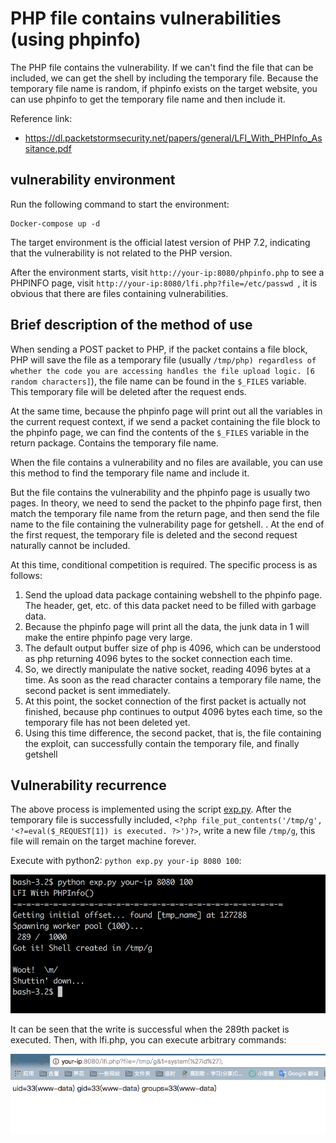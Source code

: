 # PHP file contains vulnerabilities (using phpinfo)

The PHP file contains the vulnerability. If we can't find the file that can be included, we can get the shell by including the temporary file. Because the temporary file name is random, if phpinfo exists on the target website, you can use phpinfo to get the temporary file name and then include it.

Reference link:

- https://dl.packetstormsecurity.net/papers/general/LFI_With_PHPInfo_Assitance.pdf

## vulnerability environment

Run the following command to start the environment:

```
Docker-compose up -d
```

The target environment is the official latest version of PHP 7.2, indicating that the vulnerability is not related to the PHP version.

After the environment starts, visit `http://your-ip:8080/phpinfo.php` to see a PHPINFO page, visit `http://your-ip:8080/lfi.php?file=/etc/passwd `, it is obvious that there are files containing vulnerabilities.

## Brief description of the method of use

When sending a POST packet to PHP, if the packet contains a file block, PHP will save the file as a temporary file (usually `/tmp/php) regardless of whether the code you are accessing handles the file upload logic. [6 random characters]`), the file name can be found in the `$_FILES` variable. This temporary file will be deleted after the request ends.

At the same time, because the phpinfo page will print out all the variables in the current request context, if we send a packet containing the file block to the phpinfo page, we can find the contents of the `$_FILES` variable in the return package. Contains the temporary file name.

When the file contains a vulnerability and no files are available, you can use this method to find the temporary file name and include it.

But the file contains the vulnerability and the phpinfo page is usually two pages. In theory, we need to send the packet to the phpinfo page first, then match the temporary file name from the return page, and then send the file name to the file containing the vulnerability page for getshell. . At the end of the first request, the temporary file is deleted and the second request naturally cannot be included.

At this time, conditional competition is required. The specific process is as follows:

1. Send the upload data package containing webshell to the phpinfo page. The header, get, etc. of this data packet need to be filled with garbage data.
2. Because the phpinfo page will print all the data, the junk data in 1 will make the entire phpinfo page very large.
3. The default output buffer size of php is 4096, which can be understood as php returning 4096 bytes to the socket connection each time.
4. So, we directly manipulate the native socket, reading 4096 bytes at a time. As soon as the read character contains a temporary file name, the second packet is sent immediately.
5. At this point, the socket connection of the first packet is actually not finished, because php continues to output 4096 bytes each time, so the temporary file has not been deleted yet.
6. Using this time difference, the second packet, that is, the file containing the exploit, can successfully contain the temporary file, and finally getshell

## Vulnerability recurrence

The above process is implemented using the script [exp.py](exp.py). After the temporary file is successfully included, `<?php file_put_contents('/tmp/g', '<?=eval($_REQUEST[1]) is executed. ?>')?>`, write a new file `/tmp/g`, this file will remain on the target machine forever.

Execute with python2: `python exp.py your-ip 8080 100`:

![](1.png)

It can be seen that the write is successful when the 289th packet is executed. Then, with lfi.php, you can execute arbitrary commands:

![](2.png)